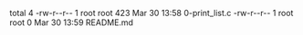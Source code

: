 total 4
-rw-r--r-- 1 root root 423 Mar 30 13:58 0-print_list.c
-rw-r--r-- 1 root root   0 Mar 30 13:59 README.md
